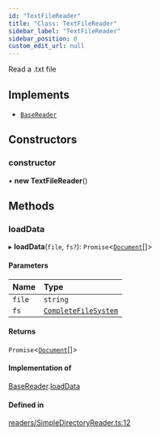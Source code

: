 ```yaml
---
id: "TextFileReader"
title: "Class: TextFileReader"
sidebar_label: "TextFileReader"
sidebar_position: 0
custom_edit_url: null
---
```


Read a .txt file

## Implements

- [`BaseReader`](../interfaces/BaseReader.md)

## Constructors

### constructor

• **new TextFileReader**()

## Methods

### loadData

▸ **loadData**(`file`, `fs?`): `Promise`<[`Document`](Document.md)[]\>

#### Parameters

| Name | Type |
| :------ | :------ |
| `file` | `string` |
| `fs` | [`CompleteFileSystem`](../modules.md#completefilesystem) |

#### Returns

`Promise`<[`Document`](Document.md)[]\>

#### Implementation of

[BaseReader](../interfaces/BaseReader.md).[loadData](../interfaces/BaseReader.md#loaddata)

#### Defined in

[readers/SimpleDirectoryReader.ts:12](https://github.com/run-llama/LlamaIndexTS/blob/3e85a90/packages/core/src/readers/SimpleDirectoryReader.ts#L12)
